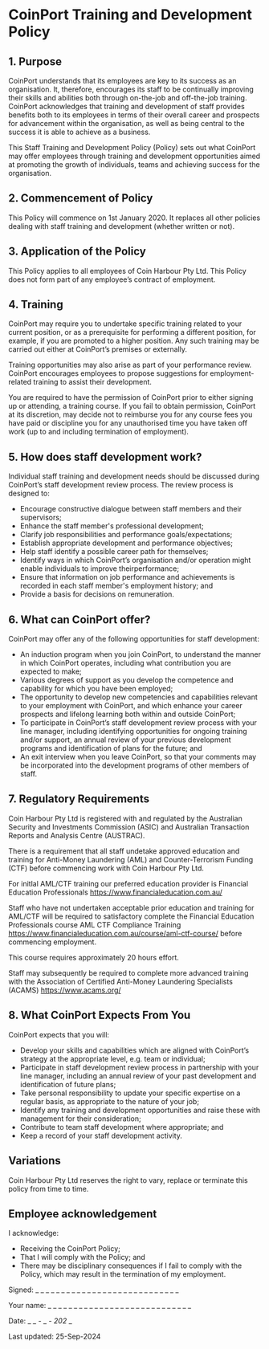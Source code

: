 # CoinPort Training and Development Policy

## 1. Purpose

CoinPort understands that its employees are key to its success as an organisation. It, therefore, encourages its staff to be continually improving their skills and abilities both through on-the-job and off-the-job training. CoinPort acknowledges that training and development of staff provides benefits both to its employees in terms of their overall career and prospects for advancement within the organisation, as well as being central to the success it is able to achieve as a business.

This Staff Training and Development Policy (Policy) sets out what CoinPort may offer employees through training and development opportunities aimed at promoting the growth of individuals, teams and achieving success for the organisation.

## 2. Commencement of Policy

This Policy will commence on 1st January 2020. It replaces all other policies dealing with staff training and development (whether written or not).

## 3. Application of the Policy

This Policy applies to all employees of Coin Harbour Pty Ltd. This Policy does not form part of any employee’s contract of employment.

## 4. Training

CoinPort may require you to undertake specific training related to your current position, or as a prerequisite for performing a different position, for example, if you are promoted to a higher position. Any such training may be carried out either at CoinPort’s premises or externally.

Training opportunities may also arise as part of your performance review. CoinPort encourages employees to propose suggestions for employment-related training to assist their development.

You are required to have the permission of CoinPort prior to either signing up or attending, a training course. If you fail to obtain permission, CoinPort at its discretion, may decide not to reimburse you for any course fees you have paid or discipline you for any unauthorised time you have taken off work (up to and including termination of employment).

## 5. How does staff development work?

Individual staff training and development needs should be discussed during CoinPort’s staff development review process. The review process is designed to:

* Encourage constructive dialogue between staff members and their supervisors;
* Enhance the staff member's professional development;
* Clarify job responsibilities and performance goals/expectations;
* Establish appropriate development and performance objectives;
* Help staff identify a possible career path for themselves;
* Identify ways in which CoinPort’s organisation and/or operation might enable individuals to improve theirperformance;
* Ensure that information on job performance and achievements is recorded in each staff member's employment history; and
* Provide a basis for decisions on remuneration.

## 6. What can CoinPort offer?

CoinPort may offer any of the following opportunities for staff development:

* An induction program when you join CoinPort, to understand the manner in which CoinPort operates, including what contribution you are expected to make;
* Various degrees of support as you develop the competence and capability for which you have been employed;
* The opportunity to develop new competencies and capabilities relevant to your employment with CoinPort, and which enhance your career prospects and lifelong learning both within and outside CoinPort;
* To participate in CoinPort’s staff development review process with your line manager, including identifying opportunities for ongoing training and/or support, an annual review of your previous development programs and identification of plans for the future; and
* An exit interview when you leave CoinPort, so that your comments may be incorporated into the development programs of other members of staff.

## 7. Regulatory Requirements

Coin Harbour Pty Ltd is registered with and regulated by the Australian Security and Investments Commission (ASIC) and Australian Transaction Reports and Analysis Centre (AUSTRAC).

There is a requirement that all staff undetake approved education and training for Anti-Money Laundering (AML) and Counter-Terrorism Funding (CTF) before commencing work with Coin Harbour Pty Ltd.

For initlal AML/CTF training our preferred education provider is Financial Education Professionals <a href="https://www.financialeducation.com.au/" target="_blank">https://www.financialeducation.com.au/</a>

Staff who have not undertaken acceptable prior education and training for AML/CTF will be required to satisfactory complete the Financial Education Professionals course AML CTF Compliance Training <a href="https://www.financialeducation.com.au/course/aml-ctf-course/"
      target="_blank">https://www.financialeducation.com.au/course/aml-ctf-course/</a> before commencing employment.

This course requires approximately 20 hours effort.

Staff may subsequently be required to complete more advanced training with the Association of Certified Anti-Money Laundering Specialists (ACAMS) <a href="https://www.acams.org/" target="_blank">https://www.acams.org/</a>

## 8. What CoinPort Expects From You

CoinPort expects that you will:

* Develop your skills and capabilities which are aligned with CoinPort’s strategy at the appropriate level, e.g. team or individual;
* Participate in staff development review process in partnership with your line manager, including an annual review of your past development and identification of future plans;
* Take personal responsibility to update your specific expertise on a regular basis, as appropriate to the nature of your job;
* Identify any training and development opportunities and raise these with management for their consideration;
* Contribute to team staff development where appropriate; and
* Keep a record of your staff development activity.

## Variations

Coin Harbour Pty Ltd reserves the right to vary, replace or terminate this policy from time to time.

## Employee acknowledgement

I acknowledge:

* Receiving the CoinPort Policy;
* That I will comply with the Policy; and
* There may be disciplinary consequences if I fail to comply with the Policy, which may result in the termination of my employment.


Signed:    _ _ _ _ _ _ _ _ _ _ _ _ _ _ _ _ _ _ _ _ _ _ _ _ _ _ _ _

Your name: _ _ _ _ _ _ _ _ _ _ _ _ _ _ _ _ _ _ _ _ _ _ _ _ _ _ _ _

Date: _ _ _-_ _ _- 202_ _

Last updated: 25-Sep-2024
